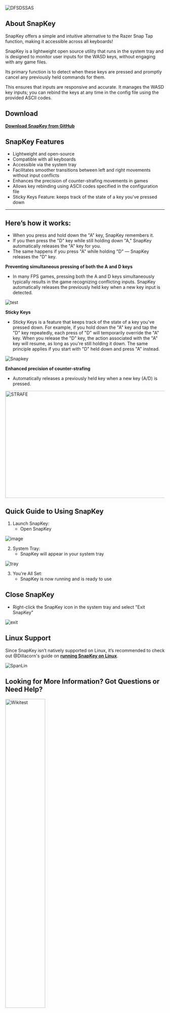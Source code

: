 ![DFSDSSAS](https://github.com/user-attachments/assets/db8591f7-dca1-4649-bd11-2e6ae257634e)

**About SnapKey**
--------------------------------------------------------------------------------------------------
SnapKey offers a simple and intuitive alternative to the Razer Snap Tap function, making it accessible across all keyboards!

SnapKey is a lightweight open source utility that runs in the system tray and is designed to monitor user inputs for the WASD keys, without engaging with any game files. 

Its primary function is to detect when these keys are pressed and promptly cancel any previously held commands for them. 

This ensures that inputs are responsive and accurate. It manages the WASD key inputs; you can rebind the keys at any time in the config file using the provided ASCII codes.

Download
--------------------------------------------------------------------------------------------------
**[Download SnapKey from GitHub](https://github.com/cafali/SnapKey/releases)**

**SnapKey Features**
--------------------------------------------------------------------------------------------------

- Lightweight and open-source
- Compatible with all keyboards
- Accessible via the system tray
- Facilitates smoother transitions between left and right movements without input conflicts
- Enhances the precision of counter-strafing movements in games
- Allows key rebinding using ASCII codes specified in the configuration file
- Sticky Keys Feature: keeps track of the state of a key you've pressed down

--------------------------------------------------------------------------------------------------
**Here’s how it works:**
--------------------------------------------------------------------------------------------------
- When you press and hold down the "A" key, SnapKey remembers it.
- If you then press the "D" key while still holding down "A," SnapKey automatically releases the "A" key for you.
- The same happens if you press "A" while holding "D" — SnapKey releases the "D" key.

**Preventing simultaneous pressing of both the A and D keys**

- In many FPS games, pressing both the A and D keys simultaneously typically results in the game recognizing conflicting inputs. SnapKey automatically releases the previously held key when a new key input is detected.

![test](https://github.com/user-attachments/assets/20c0bad9-a33b-4c5a-8f85-bb8a21f0d951)



**Sticky Keys**

- Sticky Keys is a feature that keeps track of the state of a key you've pressed down. For example, if you 
hold down the "A" key and tap the "D" key repeatedly, each press of "D" will temporarily override 
the "A" key. When you release the "D" key, the action associated with the "A" key will resume, as 
long as you're still holding it down. The same principle applies if you start with "D" held down and 
press "A" instead. 

![Snapkey](https://github.com/user-attachments/assets/504ffa5e-50d3-4a77-9016-70f22d143cb1)

**Enhanced precision of counter-strafing**

- Automatically releases a previously held key when a new key (A/D) is pressed.

<img src="https://github.com/user-attachments/assets/4453aba4-b9bc-45e8-8a80-80caad39347b" width="600" height="338" alt="STRAFE">

**Quick Guide to Using SnapKey**
--------------------------------------------------------------------------------------------------

1. Launch SnapKey:
   - Open SnapKey

![image](https://github.com/user-attachments/assets/b420fe49-bd7d-432d-a68f-1e66f468a648)



2. System Tray:
   - SnapKey will appear in your system tray

![tray](https://github.com/user-attachments/assets/26c08735-76f2-4bc0-aa75-44c9a866b453)



3. You're All Set:
   - SnapKey is now running and is ready to use

Close SnapKey
--------------------------------------------------------------------------------------------------
   - Right-click the SnapKey icon in the system tray and select "Exit SnapKey"

![exit](https://github.com/user-attachments/assets/d9266b0c-75f0-4c07-9d55-4924a2515b82)

**Linux Support**
--------------------------------------------------------------------------------------------------
Since SnapKey isn’t natively supported on Linux, it’s recommended to check out @Dillacorn's guide on **[running SnapKey on Linux](https://github.com/cafali/SnapKey/issues/4#issuecomment-2251568839)**.

![SpanLin](https://github.com/user-attachments/assets/b47339e8-3ebf-4658-a07e-28c2df22a6c8)

Looking for More Information? Got Questions or Need Help?
--------------------------------------------------------------------------------------------------
[<img src="https://github.com/user-attachments/assets/0c6d7564-6471-49f2-9367-64f7bffb7e37" alt="Wikitest" width="50%" />](https://github.com/cafali/SnapKey/wiki)

- **[About ℹ️](https://github.com/cafali/SnapKey/wiki/About)**  
  Learn about Snapkey, its features, and what it can do for you.

- **[Code Breakdown 🧠](https://github.com/cafali/SnapKey/wiki/Code-Breakdown)**  
  Dive into the details of SnapKey’s code structure.

- **[FAQ❓](https://github.com/cafali/SnapKey/wiki/FAQ)**  
  Find answers to common questions about Snapkey.

- **[License 📜](https://github.com/cafali/SnapKey/wiki/License)**  
  Overview of Snapkey’s licensing.

- **[Rebinding Keys ⌨️](https://github.com/cafali/SnapKey/wiki/Rebinding-Keys)**  
  Instructions on how to rebind keys.

- **[Setup 🛠️](https://github.com/cafali/SnapKey/wiki/Setup)**  
  General setup instructions for getting Snapkey up and running on your system.

- **[Setup Linux 🐧](https://github.com/cafali/SnapKey/wiki/Setup-Linux)**  
  Setting up Snapkey on Linux distributions.

- **[System Requirements 🖥️](https://github.com/cafali/SnapKey/wiki/System-Requirements)**  
  SnapKey System Requirments.

- **[Troubleshoot 🔧](https://github.com/cafali/SnapKey/wiki/Troubleshoot)**  
  Solutions and tips for troubleshooting common issues with Snapkey.

- **[Updates 🔄](https://github.com/cafali/SnapKey/wiki/Updates)**  
  SnapKey Version Updates.



